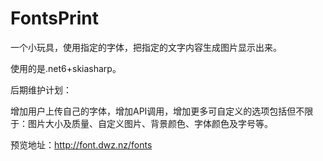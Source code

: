 # FontsPrint
一个小玩具，使用指定的字体，把指定的文字内容生成图片显示出来。

使用的是.net6+skiasharp。

后期维护计划：

增加用户上传自己的字体，增加API调用，增加更多可自定义的选项包括但不限于：图片大小及质量、自定义图片、背景颜色、字体颜色及字号等。

预览地址：http://font.dwz.nz/fonts

